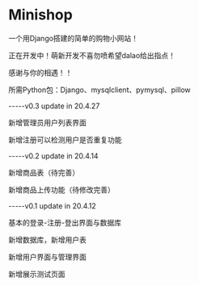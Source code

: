 # Minishop
<p>一个用Django搭建的简单的购物小网站！
<p>正在开发中！萌新开发不喜勿喷希望dalao给出指点！
<p>感谢与你的相遇！！

<p>所需Python包：Django、mysqlclient、pymysql、pillow


<p>-----v0.3 update in 20.4.27
<p>新增管理员用户列表界面
<p>新增注册可以检测用户是否重复功能

<p>-----v0.2 update in 20.4.14
<p>新增商品表（待完善）
<p>新增商品上传功能（待修改完善）

<p>-----v0.1 update in 20.4.12
<p>基本的登录-注册-登出界面与数据库
<p>新增数据库，新增用户表
<p>新增用户界面与管理界面
<p>新增展示测试页面

